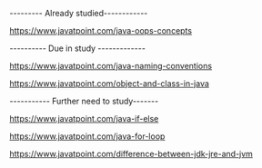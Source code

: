 
--------- Already studied------------

https://www.javatpoint.com/java-oops-concepts

---------- Due in study -------------

https://www.javatpoint.com/java-naming-conventions

https://www.javatpoint.com/object-and-class-in-java


----------- Further need to study-------

https://www.javatpoint.com/java-if-else

https://www.javatpoint.com/java-for-loop

https://www.javatpoint.com/difference-between-jdk-jre-and-jvm



